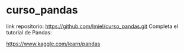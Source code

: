 # curso_pandas
link repositorio: https://github.com/lmiel/curso_pandas.git
Completa el tutorial de Pandas:

https://www.kaggle.com/learn/pandas
